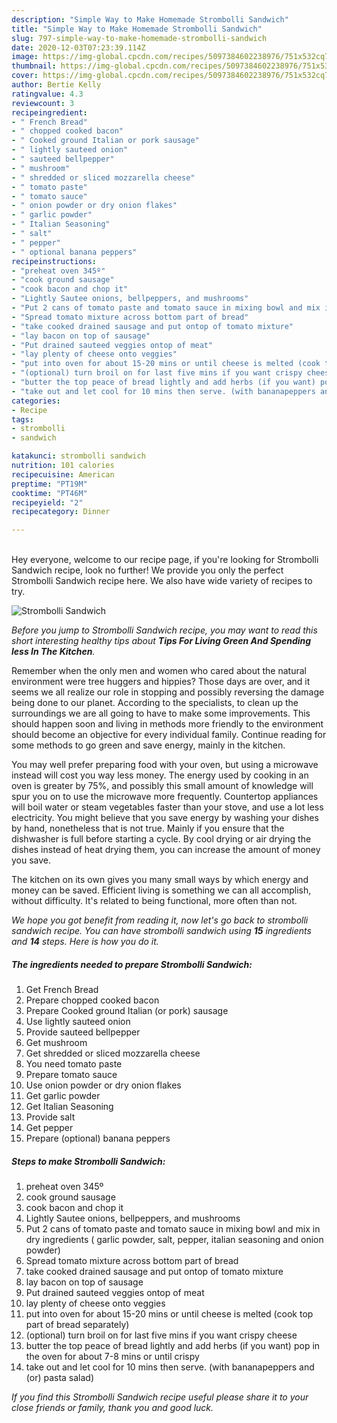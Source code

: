 ```yaml
---
description: "Simple Way to Make Homemade Strombolli Sandwich"
title: "Simple Way to Make Homemade Strombolli Sandwich"
slug: 797-simple-way-to-make-homemade-strombolli-sandwich
date: 2020-12-03T07:23:39.114Z
image: https://img-global.cpcdn.com/recipes/5097384602238976/751x532cq70/strombolli-sandwich-recipe-main-photo.jpg
thumbnail: https://img-global.cpcdn.com/recipes/5097384602238976/751x532cq70/strombolli-sandwich-recipe-main-photo.jpg
cover: https://img-global.cpcdn.com/recipes/5097384602238976/751x532cq70/strombolli-sandwich-recipe-main-photo.jpg
author: Bertie Kelly
ratingvalue: 4.3
reviewcount: 3
recipeingredient:
- " French Bread"
- " chopped cooked bacon"
- " Cooked ground Italian or pork sausage"
- " lightly sauteed onion"
- " sauteed bellpepper"
- " mushroom"
- " shredded or sliced mozzarella cheese"
- " tomato paste"
- " tomato sauce"
- " onion powder or dry onion flakes"
- " garlic powder"
- " Italian Seasoning"
- " salt"
- " pepper"
- " optional banana peppers"
recipeinstructions:
- "preheat oven 345º"
- "cook ground sausage"
- "cook bacon and chop it"
- "Lightly Sautee onions, bellpeppers, and mushrooms"
- "Put 2 cans of tomato paste and tomato sauce in mixing bowl and mix in dry ingredients ( garlic powder, salt, pepper, italian seasoning and onion powder)"
- "Spread tomato mixture across bottom part of bread"
- "take cooked drained sausage and put ontop of tomato mixture"
- "lay bacon on top of sausage"
- "Put drained sauteed veggies ontop of meat"
- "lay plenty of cheese onto veggies"
- "put into oven for about 15-20 mins or until cheese is melted (cook top part of bread separately)"
- "(optional) turn broil on for last five mins if you want crispy cheese"
- "butter the top peace of bread lightly and add herbs (if you want) pop in the oven for about 7-8 mins or until crispy"
- "take out and let cool for 10 mins then serve. (with bananapeppers and (or) pasta salad)"
categories:
- Recipe
tags:
- strombolli
- sandwich

katakunci: strombolli sandwich 
nutrition: 101 calories
recipecuisine: American
preptime: "PT19M"
cooktime: "PT46M"
recipeyield: "2"
recipecategory: Dinner

---
```

<br>
Hey everyone, welcome to our recipe page, if you're looking for Strombolli Sandwich recipe, look no further! We provide you only the perfect Strombolli Sandwich recipe here. We also have wide variety of recipes to try.
<br>


![Strombolli Sandwich](https://img-global.cpcdn.com/recipes/5097384602238976/751x532cq70/strombolli-sandwich-recipe-main-photo.jpg)

<i>Before you jump to Strombolli Sandwich recipe, you may want to read this short interesting healthy tips about 
<strong>Tips For Living Green And Spending less In The Kitchen</strong>.</i>
</br>

Remember when the only men and women who cared about the natural environment were tree huggers and hippies? Those days are over, and it seems we all realize our role in stopping and possibly reversing the damage being done to our planet. According to the specialists, to clean up the surroundings we are all going to have to make some improvements. This should happen soon and living in methods more friendly to the environment should become an objective for every individual family. Continue reading for some methods to go green and save energy, mainly in the kitchen.

You may well prefer preparing food with your oven, but using a microwave instead will cost you way less money. The energy used by cooking in an oven is greater by 75%, and possibly this small amount of knowledge will spur you on to use the microwave more frequently. Countertop appliances will boil water or steam vegetables faster than your stove, and use a lot less electricity. You might believe that you save energy by washing your dishes by hand, nonetheless that is not true. Mainly if you ensure that the dishwasher is full before starting a cycle. By cool drying or air drying the dishes instead of heat drying them, you can increase the amount of money you save.

The kitchen on its own gives you many small ways by which energy and money can be saved. Efficient living is something we can all accomplish, without difficulty. It's related to being functional, more often than not.


<i>We hope you got benefit from reading it, now let's go back to strombolli sandwich recipe. You can have strombolli sandwich using <strong>15</strong> ingredients and <strong>14</strong> steps. Here is how you do it.
</i>

##### The ingredients needed to prepare Strombolli Sandwich:

1. Get  French Bread
1. Prepare  chopped cooked bacon
1. Prepare  Cooked ground Italian (or pork) sausage
1. Use  lightly sauteed onion
1. Provide  sauteed bellpepper
1. Get  mushroom
1. Get  shredded or sliced mozzarella cheese
1. You need  tomato paste
1. Prepare  tomato sauce
1. Use  onion powder or dry onion flakes
1. Get  garlic powder
1. Get  Italian Seasoning
1. Provide  salt
1. Get  pepper
1. Prepare  (optional) banana peppers


##### Steps to make Strombolli Sandwich:

1. preheat oven 345º
1. cook ground sausage
1. cook bacon and chop it
1. Lightly Sautee onions, bellpeppers, and mushrooms
1. Put 2 cans of tomato paste and tomato sauce in mixing bowl and mix in dry ingredients ( garlic powder, salt, pepper, italian seasoning and onion powder)
1. Spread tomato mixture across bottom part of bread
1. take cooked drained sausage and put ontop of tomato mixture
1. lay bacon on top of sausage
1. Put drained sauteed veggies ontop of meat
1. lay plenty of cheese onto veggies
1. put into oven for about 15-20 mins or until cheese is melted (cook top part of bread separately)
1. (optional) turn broil on for last five mins if you want crispy cheese
1. butter the top peace of bread lightly and add herbs (if you want) pop in the oven for about 7-8 mins or until crispy
1. take out and let cool for 10 mins then serve. (with bananapeppers and (or) pasta salad)


<i>If you find this Strombolli Sandwich recipe useful please share it to your close friends or family, thank you and good luck.</i>
